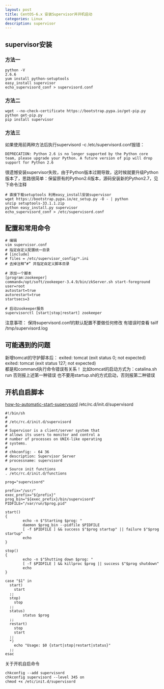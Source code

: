 ```yaml
---
layout: post
title: CentOS-6.x 安装Supervisor并开机启动
categories: Linux
description: supervisor
---
```


## supervisor安装
### 方法一
```shell
python -V
2.6.6
yum install python-setuptools
easy_install supervisor
echo_supervisord_conf > supervisord.conf
```

### 方法二
```shell
wget --no-check-certificate https://bootstrap.pypa.io/get-pip.py
python get-pip.py
pip install supervisor
```

### 方法三
如果使用前两种方法后执行supervisord -c /etc/supervisord.conf报错：
```shell
DEPRECATION: Python 2.6 is no longer supported by the Python core team, please upgrade your Python. A future version of pip will drop support for Python 2.6
```
很遗憾安装supervisor失败，由于Python版本过期导致，这时候就要升级Python版本了，思路很简单：保留原有的Python2.6版本，源码安装新的Python2.7，见下命令注释
```shell
# 直接下载setuptools 利用easy_install安装supervisor
wget https://bootstrap.pypa.io/ez_setup.py -O - | python
unzip setuptools-33.1.1.zip
python easy_install.py supervisor
echo_supervisord_conf > /etc/supervisord.conf
```

## 配置和常用命令
```shell
# 编辑
vim supervisor.conf
# 指定自定义配置统一目录
# [include]
# files = /etc/supervisor_config/*.ini
# 去掉注释“#” 并指定自定义脚本目录

# 添加一个脚本
[program:zookeeper]
command=/opt/soft/zookeeper-3.4.9/bin/zkServer.sh start-foreground
user=root
autostart=true
autorestart=true
startsecs=3

# 启动zookeeper服务
supervisorctl [start|stop|restart] zookeeper
```

注意事项：
保持supervisord.conf的默认配置不要做任何修改
有错误时查看
tailf /tmp/supervisord.log


## 可能遇到的问题
新增tomcat的守护脚本后：
exited: tomcat (exit status 0; not expected)
exited: tomcat (exit status 127; not expected)     
都是和command执行命令错误有关系！
比如tomcat的启动方式为：catalina.sh run 否则报上述第一种错误
也不要用startup.sh的方式启动，否则报第二种错误

## 开机自启脚本

[how-to-automatic-start-supervsord](http://serverfault.com/questions/96499/how-to-automatically-start-supervisord-on-linux-ubuntu)
/etc/rc.d/init.d/supervisord
```shell
#!/bin/sh
#
# /etc/rc.d/init.d/supervisord
#
# Supervisor is a client/server system that
# allows its users to monitor and control a
# number of processes on UNIX-like operating
# systems.
#
# chkconfig: - 64 36
# description: Supervisor Server
# processname: supervisord

# Source init functions
. /etc/rc.d/init.d/functions

prog="supervisord"

prefix="/usr/"
exec_prefix="${prefix}"
prog_bin="${exec_prefix}/bin/supervisord"
PIDFILE="/var/run/$prog.pid"

start()
{
        echo -n $"Starting $prog: "
        daemon $prog_bin --pidfile $PIDFILE
        [ -f $PIDFILE ] && success $"$prog startup" || failure $"$prog startup"
        echo
}

stop()
{
        echo -n $"Shutting down $prog: "
        [ -f $PIDFILE ] && killproc $prog || success $"$prog shutdown"
        echo
}

case "$1" in
  start)
    start
  ;;
  stop)
    stop
  ;;
  status)
        status $prog
  ;;
  restart)
    stop
    start
  ;;
  *)
    echo "Usage: $0 {start|stop|restart|status}"
  ;;
esac
```
关于开机自启命令
```shell
chkconfig --add supervisord
chkconfig supervisord --level 345 on
chmod +x /etc/init.d/supervisord
```
